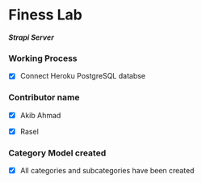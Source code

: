 # Finess Lab

**_Strapi Server_**

### Working Process

- [x] Connect Heroku PostgreSQL databse


### Contributor name
- [x] Akib Ahmad
- [x] Rasel


### Category Model created
- [x] All categories and subcategories have been created

